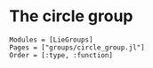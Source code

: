 # The circle group

```@autodocs
Modules = [LieGroups]
Pages = ["groups/circle_group.jl"]
Order = [:type, :function]
```